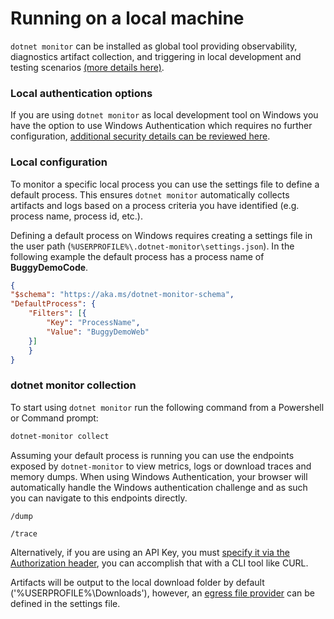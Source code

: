 # Running on a local machine

`dotnet monitor` can be installed as global tool providing observability, diagnostics artifact collection, and triggering in local development and testing scenarios [(more details here)](./setup.md#net-core-global-tool).

### Local authentication options

If you are using `dotnet monitor` as local development tool on Windows you have the option to use Windows Authentication which requires no further configuration, [additional security details can be reviewed here](./authentication.md#windows-authentication).

### Local configuration

To monitor a specific local process you can use the settings file to define a default process. This ensures `dotnet monitor` automatically collects artifacts and logs based on a process criteria you have identified (e.g. process name, process id, etc.).

Defining a default process on Windows requires creating a settings file in the user path (`%USERPROFILE%\.dotnet-monitor\settings.json`). In the following example the default process has a process name of __BuggyDemoCode__.

```json
{
"$schema": "https://aka.ms/dotnet-monitor-schema",
"DefaultProcess": {
    "Filters": [{
        "Key": "ProcessName",
        "Value": "BuggyDemoWeb"
    }]
    }
}
```

### dotnet monitor collection

To start using `dotnet monitor` run the following command from a Powershell or Command prompt:

```cmd
dotnet-monitor collect
```

Assuming your default process is running you can use the endpoints exposed by `dotnet-monitor` to view metrics, logs or download traces and memory dumps. When using Windows Authentication, your browser will automatically handle the Windows authentication challenge and as such you can navigate to this endpoints directly. 

```http
/dump 
```

```http
/trace
```

Alternatively, if you are using an API Key, you must [specify it via the Authorization header](https://github.com/dotnet/dotnet-monitor/blob/main/documentation/authentication.md#authenticating-requests), you can accomplish that with a CLI tool like CURL.

Artifacts will be output to the local download folder by default ('%USERPROFILE%\Downloads'), however, an [egress file provider](https://github.com/dotnet/dotnet-monitor/blob/main/documentation/configuration.md#filesystem-egress-provider) can be defined in the settings file.